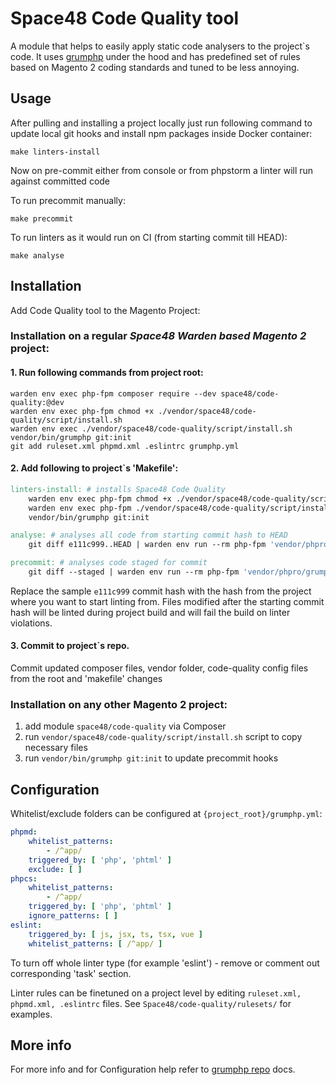 # Space48 Code Quality tool

A module that helps to easily apply static code analysers to the project`s code. 
It uses [grumphp](https://github.com/phpro/grumphp) under the hood and has predefined set of rules 
based on Magento 2 coding standards and tuned to be less annoying.

## Usage
After pulling and installing a project locally just run following command to update local git hooks 
and install npm packages inside Docker container:  
```shell
make linters-install
```
Now on pre-commit either from console or from phpstorm a linter will run against committed code

To run precommit manually:
```shell
make precommit
```
To run linters as it would run on CI (from starting commit till HEAD):
```shell
make analyse
```

## Installation

Add Code Quality tool to the Magento Project:

### Installation on a regular _Space48 Warden based Magento 2_ project:

#### 1. Run following commands from project root:
```
warden env exec php-fpm composer require --dev space48/code-quality:@dev
warden env exec php-fpm chmod +x ./vendor/space48/code-quality/script/install.sh
warden env exec ./vendor/space48/code-quality/script/install.sh
vendor/bin/grumphp git:init
git add ruleset.xml phpmd.xml .eslintrc grumphp.yml
```

#### 2. Add following to project`s 'Makefile':
```makefile
linters-install: # installs Space48 Code Quality
    warden env exec php-fpm chmod +x ./vendor/space48/code-quality/script/install.sh
    warden env exec php-fpm ./vendor/space48/code-quality/script/install.sh
    vendor/bin/grumphp git:init

analyse: # analyses all code from starting commit hash to HEAD
	git diff e111c999..HEAD | warden env run --rm php-fpm 'vendor/phpro/grumphp/bin/grumphp' run

precommit: # analyses code staged for commit
	git diff --staged | warden env run --rm php-fpm 'vendor/phpro/grumphp/bin/grumphp' run
```

Replace the sample `e111c999` commit hash with the hash from the project where you want to start linting from.
Files modified after the starting commit hash will be linted during project build and will fail the build on linter violations. 

#### 3. Commit to project`s repo.
Commit updated composer files, vendor folder, code-quality config files from the root and 'makefile' changes 

### Installation on any other Magento 2 project:
1. add module `space48/code-quality` via Composer
2. run `vendor/space48/code-quality/script/install.sh` script to copy necessary files
3. run `vendor/bin/grumphp git:init` to update precommit hooks

## Configuration

Whitelist/exclude folders can be configured at `{project_root}/grumphp.yml`:
```yaml
phpmd:
    whitelist_patterns:
        - /^app/
    triggered_by: [ 'php', 'phtml' ]
    exclude: [ ]
phpcs:
    whitelist_patterns:
        - /^app/
    triggered_by: [ 'php', 'phtml' ]
    ignore_patterns: [ ]
eslint:
    triggered_by: [ js, jsx, ts, tsx, vue ]
    whitelist_patterns: [ /^app/ ]
```
To turn off whole linter type (for example 'eslint') - remove or comment out corresponding 'task' section.

Linter rules can be finetuned on a project level by editing `ruleset.xml, phpmd.xml, .eslintrc` files.
See `Space48/code-quality/rulesets/` for examples.

## More info
For more info and for Configuration help refer to [grumphp repo](https://github.com/phpro/grumphp) docs.
